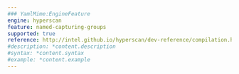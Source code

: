 ```yaml
---
### YamlMime:EngineFeature
engine: hyperscan
feature: named-capturing-groups
supported: true
reference: http://intel.github.io/hyperscan/dev-reference/compilation.html#pattern-support
#description: *content.description
#syntax: *content.syntax
#example: *content.example
---
```

